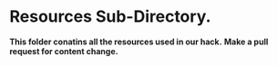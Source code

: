 # Resources Sub-Directory.

**This folder conatins all the resources used in our hack.**
**Make a pull request for content change.**
